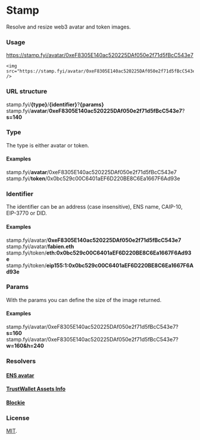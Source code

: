 # Stamp

Resolve and resize web3 avatar and token images.

### Usage

https://stamp.fyi/avatar/0xeF8305E140ac520225DAf050e2f71d5fBcC543e7
```
<img src="https://stamp.fyi/avatar/0xeF8305E140ac520225DAf050e2f71d5fBcC543e7" />
```

### URL structure

stamp.fyi/**{type}**/**{identifier}**?**{params}**
stamp.fyi/**avatar**/**0xeF8305E140ac520225DAf050e2f71d5fBcC543e7**?**s=140**

### Type
The type is either avatar or token.

#### Examples
stamp.fyi/**avatar**/0xeF8305E140ac520225DAf050e2f71d5fBcC543e7
stamp.fyi/**token**/0x0bc529c00C6401aEF6D220BE8C6Ea1667F6Ad93e

### Identifier
The identifier can be an address (case insensitive), ENS name, CAIP-10, EIP-3770 or DID.

#### Examples
stamp.fyi/avatar/**0xeF8305E140ac520225DAf050e2f71d5fBcC543e7**
stamp.fyi/avatar/**fabien.eth**
stamp.fyi/token/**eth:0x0bc529c00C6401aEF6D220BE8C6Ea1667F6Ad93e**
stamp.fyi/token/**eip155:1:0x0bc529c00C6401aEF6D220BE8C6Ea1667F6Ad93e**

### Params
With the params you can define the size of the image returned.

#### Examples
stamp.fyi/avatar/0xeF8305E140ac520225DAf050e2f71d5fBcC543e7?**s=160**
stamp.fyi/avatar/0xeF8305E140ac520225DAf050e2f71d5fBcC543e7?**w=160&h=240**

### Resolvers

#### [ENS avatar](/src/resolvers/ens.ts)
#### [TrustWallet Assets Info](/src/resolvers/trustwallet.ts)
#### [Blockie](/src/resolvers/blockie.ts)

### License

[MIT](LICENSE).
